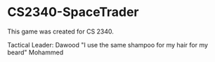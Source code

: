 # CS2340-SpaceTrader

This game was created for CS 2340.

Tactical Leader: Dawood "I use the same shampoo for my hair for my beard" Mohammed


